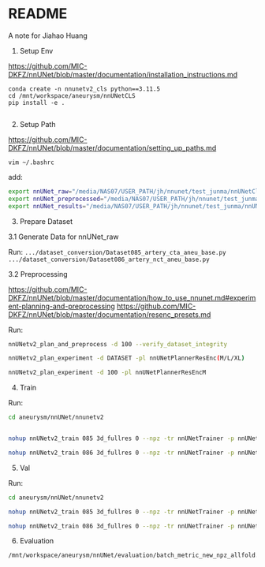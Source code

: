 # README

A note for Jiahao Huang


1. Setup Env

https://github.com/MIC-DKFZ/nnUNet/blob/master/documentation/installation_instructions.md


```
conda create -n nnunetv2_cls python==3.11.5
cd /mnt/workspace/aneurysm/nnUNetCLS
pip install -e .


```


2. Setup Path

https://github.com/MIC-DKFZ/nnUNet/blob/master/documentation/setting_up_paths.md

`vim ~/.bashrc`

add:
```sh
export nnUNet_raw="/media/NAS07/USER_PATH/jh/nnunet/test_junma/nnUNetCls_output/nnUNet_raw"
export nnUNet_preprocessed="/media/NAS07/USER_PATH/jh/nnunet/test_junma/nnUNetCls_output/nnUNet_preprocessed"
export nnUNet_results="/media/NAS07/USER_PATH/jh/nnunet/test_junma/nnUNetCls_output/nnUNet_results"
```


3. Prepare Dataset

3.1 Generate Data for nnUNet_raw

Run:
`.../dataset_conversion/Dataset085_artery_cta_aneu_base.py`
`.../dataset_conversion/Dataset086_artery_nct_aneu_base.py`

3.2 Preprocessing

https://github.com/MIC-DKFZ/nnUNet/blob/master/documentation/how_to_use_nnunet.md#experiment-planning-and-preprocessing
https://github.com/MIC-DKFZ/nnUNet/blob/master/documentation/resenc_presets.md

Run:
```sh
nnUNetv2_plan_and_preprocess -d 100 --verify_dataset_integrity
```

```sh
nnUNetv2_plan_experiment -d DATASET -pl nnUNetPlannerResEnc(M/L/XL)

nnUNetv2_plan_experiment -d 100 -pl nnUNetPlannerResEncM
```

4. Train

Run:

```sh
cd aneurysm/nnUNet/nnunetv2
```

```sh

nohup nnUNetv2_train 085 3d_fullres 0 --npz -tr nnUNetTrainer -p nnUNetResEncUNetXLPlans >> log_train_085_3d_fullres_0.txt & 

nohup nnUNetv2_train 086 3d_fullres 0 --npz -tr nnUNetTrainer -p nnUNetResEncUNetXLPlans >> log_train_086_3d_fullres_0.txt & 
```




5. Val


Run:

```sh
cd aneurysm/nnUNet/nnunetv2
```

```sh
nohup nnUNetv2_train 085 3d_fullres 0 --npz -tr nnUNetTrainer -p nnUNetResEncUNetXLPlans --val --val_best >> log_test_085_3d_fullres_0.txt & 

nohup nnUNetv2_train 086 3d_fullres 0 --npz -tr nnUNetTrainer -p nnUNetResEncUNetXLPlans --val --val_best >> log_test_086_3d_fullres_0.txt & 
```



6. Evaluation

```bash
/mnt/workspace/aneurysm/nnUNet/evaluation/batch_metric_new_npz_allfold.py
```